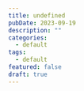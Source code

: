 ```yaml
---
title: undefined
pubDate: 2023-09-19
description: ""
categories:
  - default
tags:
  - default
featured: false
draft: true
---
```

